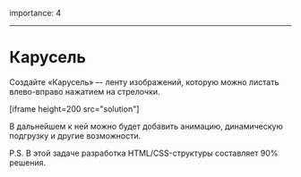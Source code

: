 importance: 4

---

# Карусель

Создайте «Карусель» –- ленту изображений, которую можно листать влево-вправо нажатием на стрелочки.

[iframe height=200 src="solution"]

В дальнейшем к ней можно будет добавить анимацию, динамическую подгрузку и другие возможности.

P.S. В этой задаче разработка HTML/CSS-структуры составляет 90% решения.
